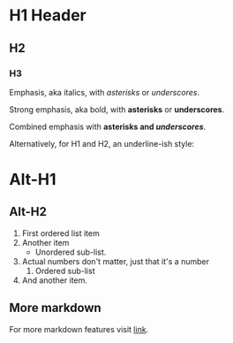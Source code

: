 # H1 Header
## H2
### H3

Emphasis, aka italics, with *asterisks* or _underscores_.

Strong emphasis, aka bold, with **asterisks** or __underscores__.

Combined emphasis with **asterisks and _underscores_**.

Alternatively, for H1 and H2, an underline-ish style:

Alt-H1
======

Alt-H2
------

1. First ordered list item
2. Another item
    * Unordered sub-list.
1. Actual numbers don't matter, just that it's a number
    1. Ordered sub-list
4. And another item.


## More markdown

For more markdown features visit [link](https://github.com/adam-p/markdown-here/wiki/Markdown-Cheatsheet).
